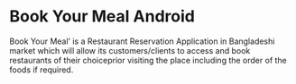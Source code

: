 # Book Your Meal Android
 Book Your Meal’ is a Restaurant Reservation Application in Bangladeshi market which will allow its customers/clients to access and book restaurants of their choiceprior visiting the place including the order of the foods if required.
